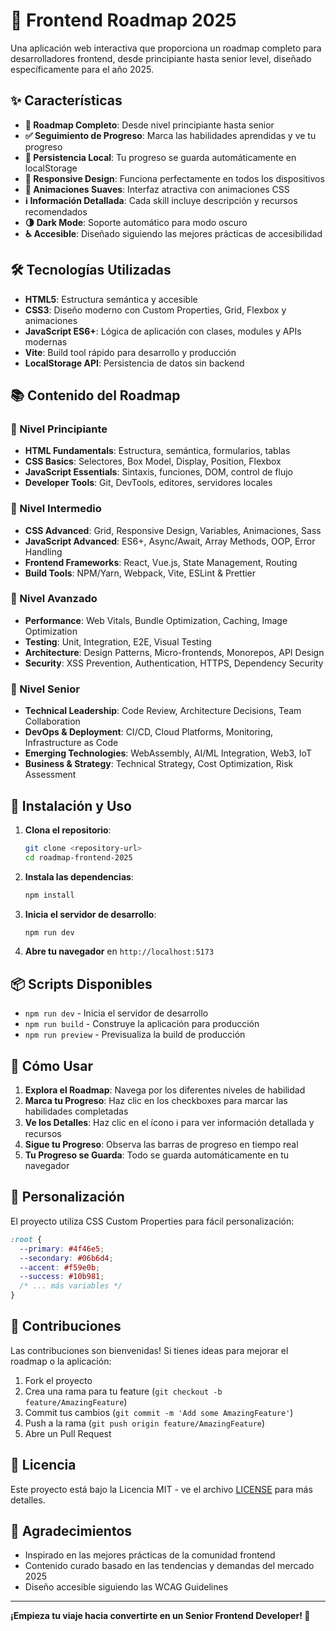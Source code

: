 # 🚀 Frontend Roadmap 2025

Una aplicación web interactiva que proporciona un roadmap completo para desarrolladores frontend, desde principiante hasta senior level, diseñado específicamente para el año 2025.

## ✨ Características

- **🎯 Roadmap Completo**: Desde nivel principiante hasta senior
- **✅ Seguimiento de Progreso**: Marca las habilidades aprendidas y ve tu progreso
- **💾 Persistencia Local**: Tu progreso se guarda automáticamente en localStorage
- **📱 Responsive Design**: Funciona perfectamente en todos los dispositivos
- **🎨 Animaciones Suaves**: Interfaz atractiva con animaciones CSS
- **ℹ️ Información Detallada**: Cada skill incluye descripción y recursos recomendados
- **🌗 Dark Mode**: Soporte automático para modo oscuro
- **♿ Accesible**: Diseñado siguiendo las mejores prácticas de accesibilidad

## 🛠️ Tecnologías Utilizadas

- **HTML5**: Estructura semántica y accesible
- **CSS3**: Diseño moderno con Custom Properties, Grid, Flexbox y animaciones
- **JavaScript ES6+**: Lógica de aplicación con clases, modules y APIs modernas
- **Vite**: Build tool rápido para desarrollo y producción
- **LocalStorage API**: Persistencia de datos sin backend

## 📚 Contenido del Roadmap

### 🌱 Nivel Principiante
- **HTML Fundamentals**: Estructura, semántica, formularios, tablas
- **CSS Basics**: Selectores, Box Model, Display, Position, Flexbox
- **JavaScript Essentials**: Sintaxis, funciones, DOM, control de flujo
- **Developer Tools**: Git, DevTools, editores, servidores locales

### 🚀 Nivel Intermedio
- **CSS Advanced**: Grid, Responsive Design, Variables, Animaciones, Sass
- **JavaScript Advanced**: ES6+, Async/Await, Array Methods, OOP, Error Handling
- **Frontend Frameworks**: React, Vue.js, State Management, Routing
- **Build Tools**: NPM/Yarn, Webpack, Vite, ESLint & Prettier

### 💎 Nivel Avanzado
- **Performance**: Web Vitals, Bundle Optimization, Caching, Image Optimization
- **Testing**: Unit, Integration, E2E, Visual Testing
- **Architecture**: Design Patterns, Micro-frontends, Monorepos, API Design
- **Security**: XSS Prevention, Authentication, HTTPS, Dependency Security

### 👑 Nivel Senior
- **Technical Leadership**: Code Review, Architecture Decisions, Team Collaboration
- **DevOps & Deployment**: CI/CD, Cloud Platforms, Monitoring, Infrastructure as Code
- **Emerging Technologies**: WebAssembly, AI/ML Integration, Web3, IoT
- **Business & Strategy**: Technical Strategy, Cost Optimization, Risk Assessment

## 🚀 Instalación y Uso

1. **Clona el repositorio**:
   ```bash
   git clone <repository-url>
   cd roadmap-frontend-2025
   ```

2. **Instala las dependencias**:
   ```bash
   npm install
   ```

3. **Inicia el servidor de desarrollo**:
   ```bash
   npm run dev
   ```

4. **Abre tu navegador** en `http://localhost:5173`

## 📦 Scripts Disponibles

- `npm run dev` - Inicia el servidor de desarrollo
- `npm run build` - Construye la aplicación para producción
- `npm run preview` - Previsualiza la build de producción

## 🎯 Cómo Usar

1. **Explora el Roadmap**: Navega por los diferentes niveles de habilidad
2. **Marca tu Progreso**: Haz clic en los checkboxes para marcar las habilidades completadas
3. **Ve los Detalles**: Haz clic en el ícono ℹ️ para ver información detallada y recursos
4. **Sigue tu Progreso**: Observa las barras de progreso en tiempo real
5. **Tu Progreso se Guarda**: Todo se guarda automáticamente en tu navegador

## 🎨 Personalización

El proyecto utiliza CSS Custom Properties para fácil personalización:

```css
:root {
  --primary: #4f46e5;
  --secondary: #06b6d4;
  --accent: #f59e0b;
  --success: #10b981;
  /* ... más variables */
}
```

## 🤝 Contribuciones

Las contribuciones son bienvenidas! Si tienes ideas para mejorar el roadmap o la aplicación:

1. Fork el proyecto
2. Crea una rama para tu feature (`git checkout -b feature/AmazingFeature`)
3. Commit tus cambios (`git commit -m 'Add some AmazingFeature'`)
4. Push a la rama (`git push origin feature/AmazingFeature`)
5. Abre un Pull Request

## 📄 Licencia

Este proyecto está bajo la Licencia MIT - ve el archivo [LICENSE](LICENSE) para más detalles.

## 🙏 Agradecimientos

- Inspirado en las mejores prácticas de la comunidad frontend
- Contenido curado basado en las tendencias y demandas del mercado 2025
- Diseño accesible siguiendo las WCAG Guidelines

---

**¡Empieza tu viaje hacia convertirte en un Senior Frontend Developer! 🚀**
